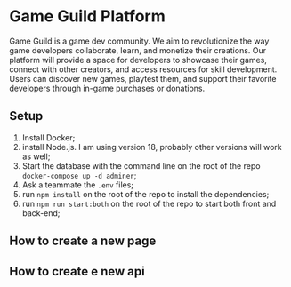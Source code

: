 # Game Guild Platform

Game Guild is a game dev community. We aim to revolutionize the way game developers collaborate, learn, and monetize their creations. Our platform will provide a space for developers to showcase their games, connect with other creators, and access resources for skill development. Users can discover new games, playtest them, and support their favorite developers through in-game purchases or donations.

## Setup

1. Install Docker;
2. install Node.js. I am using version 18, probably other versions will work as well;
3. Start the database with the command line on the root of the repo `docker-compose up -d adminer`;
4. Ask a teammate the `.env` files;
5. run `npm install` on the root of the repo to install the dependencies;
6. run `npm run start:both` on the root of the repo to start both front and back-end;

## How to create a new page

## How to create e new api


